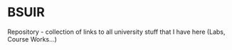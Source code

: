 # BSUIR
Repository - collection of links to all university stuff that I have here (Labs, Course Works...)
